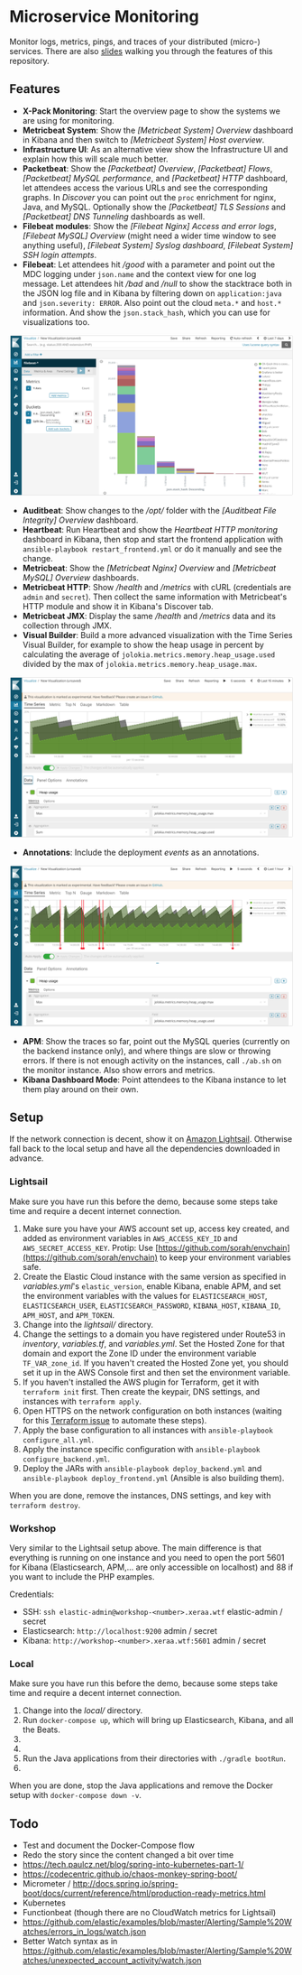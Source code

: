 # Microservice Monitoring

Monitor logs, metrics, pings, and traces of your distributed (micro-) services. There are also [slides](https://speakerdeck.com/xeraa/360-degrees-monitoring-of-your-microservices) walking you through the features of this repository.



## Features

* **X-Pack Monitoring**: Start the overview page to show the systems we are using for monitoring.
* **Metricbeat System**: Show the *[Metricbeat System] Overview* dashboard in Kibana and then switch to *[Metricbeat System] Host overview*.
* **Infrastructure UI**: As an alternative view show the Infrastructure UI and explain how this will scale much better.
* **Packetbeat**: Show the *[Packetbeat] Overview*, *[Packetbeat] Flows*, *[Packetbeat] MySQL performance*, and *[Packetbeat] HTTP* dashboard, let attendees access the various URLs and see the corresponding graphs. In *Discover* you can point out the `proc` enrichment for nginx, Java, and MySQL. Optionally show the *[Packetbeat] TLS Sessions* and *[Packetbeat] DNS Tunneling* dashboards as well.
* **Filebeat modules**: Show the *[Filebeat Nginx] Access and error logs*, *[Filebeat MySQL] Overview* (might need a wider time window to see anything useful), *[Filebeat System] Syslog dashboard*, *[Filebeat System] SSH login attempts*.
* **Filebeat**: Let attendees hit */good* with a parameter and point out the MDC logging under `json.name` and the context view for one log message. Let attendees hit */bad* and */null* to show the stacktrace both in the JSON log file and in Kibana by filtering down on `application:java` and `json.severity: ERROR`. Also point out the cloud `meta.*` and `host.*` information. And show the `json.stack_hash`, which you can use for visualizations too.

![](img/stacktraces.png)

* **Auditbeat**: Show changes to the */opt/* folder with the *[Auditbeat File Integrity] Overview* dashboard.
* **Heartbeat**: Run Heartbeat and show the *Heartbeat HTTP monitoring* dashboard in Kibana, then stop and start the frontend application with `ansible-playbook restart_frontend.yml` or do it manually and see the change.
* **Metricbeat**: Show the *[Metricbeat Nginx] Overview* and *[Metricbeat MySQL] Overview* dashboards.
* **Metricbeat HTTP**: Show */health* and */metrics* with cURL (credentials are `admin` and `secret`). Then collect the same information with Metricbeat's HTTP module and show it in Kibana's Discover tab.
* **Metricbeat JMX**: Display the same */health* and */metrics* data and its collection through JMX.
* **Visual Builder**: Build a more advanced visualization with the Time Series Visual Builder, for example to show the heap usage in percent by calculating the average of `jolokia.metrics.memory.heap_usage.used` divided by the max of `jolokia.metrics.memory.heap_usage.max`.

![](img/heap-usage.png)

* **Annotations**: Include the deployment *events* as an annotations.

![](img/heap-usage-annotated.png)

* **APM**: Show the traces so far, point out the MySQL queries (currently on the backend instance only), and where things are slow or throwing errors. If there is not enough activity on the instances, call `./ab.sh` on the monitor instance. Also show errors and metrics.
* **Kibana Dashboard Mode**: Point attendees to the Kibana instance to let them play around on their own.



## Setup

If the network connection is decent, show it on [Amazon Lightsail](https://amazonlightsail.com). Otherwise fall back to the local setup and have all the dependencies downloaded in advance.



### Lightsail

Make sure you have run this before the demo, because some steps take time and require a decent internet connection.

1. Make sure you have your AWS account set up, access key created, and added as environment variables in `AWS_ACCESS_KEY_ID` and `AWS_SECRET_ACCESS_KEY`. Protip: Use [https://github.com/sorah/envchain](https://github.com/sorah/envchain) to keep your environment variables safe.
1. Create the Elastic Cloud instance with the same version as specified in *variables.yml*'s `elastic_version`, enable Kibana, enable APM, and set the environment variables with the values for `ELASTICSEARCH_HOST`, `ELASTICSEARCH_USER`, `ELASTICSEARCH_PASSWORD`, `KIBANA_HOST`, `KIBANA_ID`, `APM_HOST`, and `APM_TOKEN`.
1. Change into the *lightsail/* directory.
1. Change the settings to a domain you have registered under Route53 in *inventory*, *variables.tf*, and *variables.yml*. Set the Hosted Zone for that domain and export the Zone ID under the environment variable `TF_VAR_zone_id`. If you haven't created the Hosted Zone yet, you should set it up in the AWS Console first and then set the environment variable.
1. If you haven't installed the AWS plugin for Terraform, get it with `terraform init` first. Then create the keypair, DNS settings, and instances with `terraform apply`.
1. Open HTTPS on the network configuration on both instances (waiting for this [Terraform issue](https://github.com/terraform-providers/terraform-provider-aws/issues/700) to automate these steps).
1. Apply the base configuration to all instances with `ansible-playbook configure_all.yml`.
1. Apply the instance specific configuration with `ansible-playbook configure_backend.yml`.
1. Deploy the JARs with `ansible-playbook deploy_backend.yml` and `ansible-playbook deploy_frontend.yml` (Ansible is also building them).

When you are done, remove the instances, DNS settings, and key with `terraform destroy`.



### Workshop

Very similar to the Lightsail setup above. The main difference is that everything is running on one instance and you need to open the port 5601 for Kibana (Elasticsearch, APM,... are only accessible on localhost) and 88 if you want to include the PHP examples.

Credentials:

* SSH: `ssh elastic-admin@workshop-<number>.xeraa.wtf` elastic-admin / secret
* Elasticsearch: `http://localhost:9200` admin / secret
* Kibana: `http://workshop-<number>.xeraa.wtf:5601` admin / secret



### Local

Make sure you have run this before the demo, because some steps take time and require a decent internet connection.

1. Change into the *local/* directory.
1. Run `docker-compose up`, which will bring up Elasticsearch, Kibana, and all the Beats.
1.
1.
1. Run the Java applications from their directories with `./gradle bootRun`.
1.

When you are done, stop the Java applications and remove the Docker setup with `docker-compose down -v`.



## Todo

* Test and document the Docker-Compose flow
* Redo the story since the content changed a bit over time
* https://tech.paulcz.net/blog/spring-into-kubernetes-part-1/
* https://codecentric.github.io/chaos-monkey-spring-boot/
* Micrometer / http://docs.spring.io/spring-boot/docs/current/reference/html/production-ready-metrics.html
* Kubernetes
* Functionbeat (though there are no CloudWatch metrics for Lightsail)
* https://github.com/elastic/examples/blob/master/Alerting/Sample%20Watches/errors_in_logs/watch.json
* Better Watch syntax as in https://github.com/elastic/examples/blob/master/Alerting/Sample%20Watches/unexpected_account_activity/watch.json
